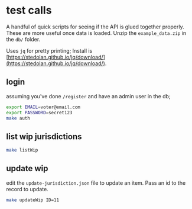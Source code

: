 # test calls


A handful of quick scripts for seeing if the API is glued together properly.
These are more useful once data is loaded. Unzip the `example_data.zip` in the
`db/` folder.

Uses `jq` for pretty printing; Install is
[https://stedolan.github.io/jq/download/](https://stedolan.github.io/jq/download/).


## login
assuming you've done `/register` and have an admin user in the db;

```bash
export EMAIL=voter@email.com
export PASSWORD=secret123
make auth
```

## list wip jurisdictions
```bash
make listWip
```

## update wip
edit the `update-jurisdiction.json` file to update an item. Pass an id to the
record to update.

```bash
make updateWip ID=11
```

